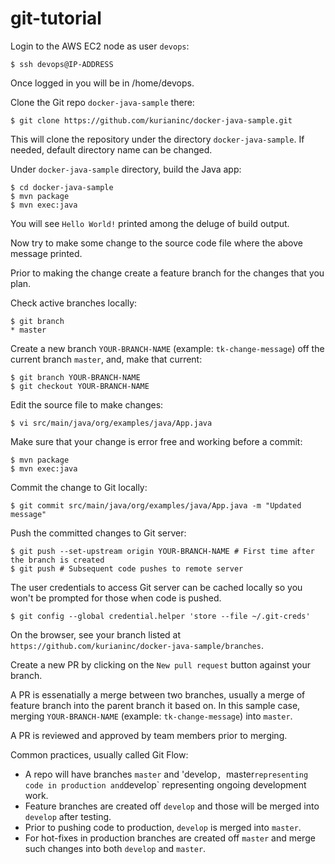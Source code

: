 # git-tutorial

Login to the AWS EC2 node as user `devops`:
```
$ ssh devops@IP-ADDRESS
```

Once logged in you will be in /home/devops.

Clone the Git repo `docker-java-sample` there:
```
$ git clone https://github.com/kurianinc/docker-java-sample.git
```
This will clone the repository under the directory `docker-java-sample`. If needed, default directory name can be changed.

Under `docker-java-sample` directory, build the Java app:
```
$ cd docker-java-sample
$ mvn package
$ mvn exec:java
```

You will see `Hello World!` printed among the deluge of build output.

Now try to make some change to the source code file where the above message printed.

Prior to making the change create a feature branch for the changes that you plan.

Check active branches locally:
```
$ git branch
* master
```

Create a new branch `YOUR-BRANCH-NAME` (example: `tk-change-message`) off the current branch `master`, and, make that current:
```
$ git branch YOUR-BRANCH-NAME
$ git checkout YOUR-BRANCH-NAME
```

Edit the source file to make changes:
```
$ vi src/main/java/org/examples/java/App.java
```

Make sure that your change is error free and working before a commit:
```
$ mvn package
$ mvn exec:java
```

Commit the change to Git locally:
```
$ git commit src/main/java/org/examples/java/App.java -m "Updated message"
```

Push the committed changes to Git server:
```
$ git push --set-upstream origin YOUR-BRANCH-NAME # First time after the branch is created
$ git push # Subsequent code pushes to remote server
```

The user credentials to access Git server can be cached locally so you won't be prompted for those when code is pushed.

```
$ git config --global credential.helper 'store --file ~/.git-creds'
```

On the browser, see your branch listed at `https://github.com/kurianinc/docker-java-sample/branches`.

Create a new PR by clicking on the `New pull request` button against your branch.

A PR is essenatially a merge between two branches, usually a merge of feature branch into the parent branch it based on. In this sample case, merging `YOUR-BRANCH-NAME` (example: `tk-change-message`) into `master`.

A PR is reviewed and approved by team members prior to merging.

Common practices, usually called Git Flow:
- A repo will have branches `master` and 'develop`, `master` representing code in production and `develop` representing ongoing development work.
- Feature branches are created off `develop` and those will be merged into `develop` after testing.
- Prior to pushing code to production, `develop` is merged into `master`.
- For hot-fixes in production branches are created off `master` and merge such changes into both `develop` and `master`.



